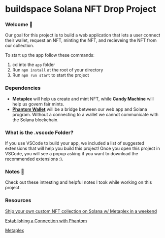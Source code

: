 # buildspace Solana NFT Drop Project
### Welcome 👋

Our goal for this project is to build a web application that lets a user connect their wallet, request an NFT, minting the NFT, and recieveing the NFT from our collection.

To start up the app follow these commands:

1. cd into the `app` folder
2. Run `npm install` at the root of your directory
3. Run `npm run start` to start the project

### Dependencies

- **Metaplex** will help us create and mint NFT, while **Candy Machine** will help us govern fair mints.
- [**Phantom Wallet**](https://phantom.app/) will be a bridge between our web app and Solana program. Without a connecting to a wallet we cannot communicate with the Solana blockchain.

### What is the .vscode Folder?
If you use VSCode to build your app, we included a list of suggested extensions that will help you build this project! Once you open this project in VSCode, you will see a popup asking if you want to download the recommended extensions :).

### Notes 📝

Check out these intresting and helpful notes I took while working on this project.


### Resources

[Ship your own custom NFT collection on Solana w/ Metaplex in a weekend](https://app.buildspace.so/projects/CO77556be5-25e9-49dd-a799-91a2fc29520e)

[Establishing a Connection with Phantom](https://docs.phantom.app/integrating/establishing-a-connection#eagerly-connecting)

[Metaplex](https://www.metaplex.com/)